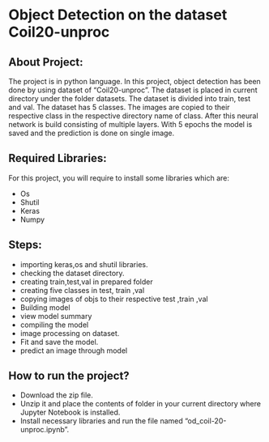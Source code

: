 # Object Detection on the dataset Coil20-unproc
## About Project:
The project is in python language. In this project, object detection has been done by using dataset of “Coil20-unproc”. The dataset is placed in current directory under the folder datasets. The dataset is divided into train, test and val. The dataset has 5 classes. The images are copied to their respective class in the respective directory name of class. After this neural network is build consisting of multiple layers. With 5 epochs the model is saved and the prediction is done on single image. 
## Required Libraries:
For this project, you will require to install some libraries which are:
-	Os
-	Shutil
-	Keras
-	Numpy
## Steps:
- importing keras,os and shutil libraries.
- checking the dataset directory.
- creating train,test,val in prepared folder
- creating five classes in test, train ,val
- copying images of objs to their respective test ,train ,val
- Building model
- view model summary
- compiling the model
- image processing on dataset.
- Fit and save the model.
- predict an image through model
## How to run the project?
-	Download the zip file.
-	Unzip it and place the contents of folder in your current directory where Jupyter Notebook is installed.
-	Install necessary libraries and run the file named “od_coil-20-unproc.ipynb”.
